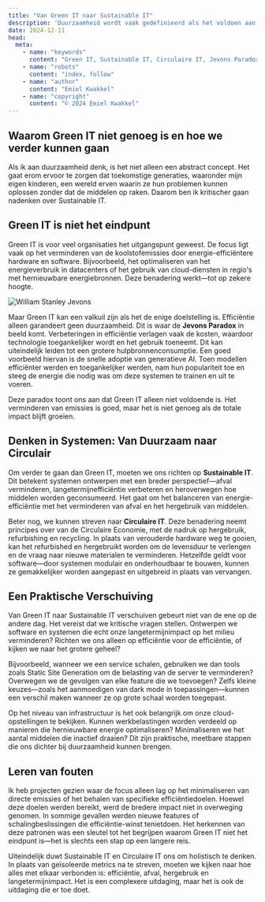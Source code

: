```yaml
---
title: "Van Green IT naar Sustainable IT"
description: 'Duurzaamheid wordt vaak gedefinieerd als het voldoen aan de behoeften van het heden zonder de mogelijkheid van toekomstige generaties om in hun eigen behoeften te voorzien in gevaar te brengen. Deze definitie, uit het VN-rapport "Our Common Future" uit 1987, blijft me bij om een eenvoudige reden: het benadrukt de langetermijnverantwoordelijkheid die we hebben bij elke beslissing die we nemen.'
date: 2024-12-11
head:
  meta:
    - name: "keywords"
      content: "Green IT, Sustainable IT, Circulaire IT, Jevons Paradox, duurzaamheid"
    - name: "robots"
      content: "index, follow"
    - name: "author"
      content: "Emiel Kwakkel"
    - name: "copyright"
      content: "© 2024 Emiel Kwakkel"
---
```


## Waarom Green IT niet genoeg is en hoe we verder kunnen gaan

Als ik aan duurzaamheid denk, is het niet alleen een abstract concept. Het gaat erom ervoor te zorgen dat toekomstige generaties, waaronder mijn eigen kinderen, een wereld erven waarin ze hun problemen kunnen oplossen zonder dat de middelen op raken. Daarom ben ik kritischer gaan nadenken over Sustainable IT.

## Green IT is niet het eindpunt

Green IT is voor veel organisaties het uitgangspunt geweest. De focus ligt vaak op het verminderen van de koolstofemissies door energie-efficiëntere hardware en software. Bijvoorbeeld, het optimaliseren van het energieverbruik in datacenters of het gebruik van cloud-diensten in regio's met hernieuwbare energiebronnen. Deze benadering werkt—tot op zekere hoogte.

![William Stanley Jevons](/images/blog/moving-from-green-it-to-sustainable-it/William%20Stanley%20Jevons.jpg)

Maar Green IT kan een valkuil zijn als het de enige doelstelling is. Efficiëntie alleen garandeert geen duurzaamheid. Dit is waar de **Jevons Paradox** in beeld komt. Verbeteringen in efficiëntie verlagen vaak de kosten, waardoor technologie toegankelijker wordt en het gebruik toeneemt. Dit kan uiteindelijk leiden tot een grotere hulpbronnenconsumptie. Een goed voorbeeld hiervan is de snelle adoptie van generatieve AI. Toen modellen efficiënter werden en toegankelijker werden, nam hun populariteit toe en steeg de energie die nodig was om deze systemen te trainen en uit te voeren.

Deze paradox toont ons aan dat Green IT alleen niet voldoende is. Het verminderen van emissies is goed, maar het is niet genoeg als de totale impact blijft groeien.

## Denken in Systemen: Van Duurzaam naar Circulair

Om verder te gaan dan Green IT, moeten we ons richten op **Sustainable IT**. Dit betekent systemen ontwerpen met een breder perspectief—afval verminderen, langetermijnefficiëntie verbeteren en heroverwegen hoe middelen worden geconsumeerd. Het gaat om het balanceren van energie-efficiëntie met het verminderen van afval en het hergebruik van middelen.

Beter nog, we kunnen streven naar **Circulaire IT**. Deze benadering neemt principes over van de Circulaire Economie, met de nadruk op hergebruik, refurbishing en recycling. In plaats van verouderde hardware weg te gooien, kan het refurbished en hergebruikt worden om de levensduur te verlengen en de vraag naar nieuwe materialen te verminderen. Hetzelfde geldt voor software—door systemen modulair en onderhoudbaar te bouwen, kunnen ze gemakkelijker worden aangepast en uitgebreid in plaats van vervangen.

## Een Praktische Verschuiving

Van Green IT naar Sustainable IT verschuiven gebeurt niet van de ene op de andere dag. Het vereist dat we kritische vragen stellen. Ontwerpen we software en systemen die echt onze langetermijnimpact op het milieu verminderen? Richten we ons alleen op efficiëntie voor de efficiëntie, of kijken we naar het grotere geheel?

Bijvoorbeeld, wanneer we een service schalen, gebruiken we dan tools zoals Static Site Generation om de belasting van de server te verminderen? Overwegen we de gevolgen van elke feature die we toevoegen? Zelfs kleine keuzes—zoals het aanmoedigen van dark mode in toepassingen—kunnen een verschil maken wanneer ze op grote schaal worden toegepast.

Op het niveau van infrastructuur is het ook belangrijk om onze cloud-opstellingen te bekijken. Kunnen werkbelastingen worden verdeeld op manieren die hernieuwbare energie optimaliseren? Minimaliseren we het aantal middelen die inactief draaien? Dit zijn praktische, meetbare stappen die ons dichter bij duurzaamheid kunnen brengen.

## Leren van fouten

Ik heb projecten gezien waar de focus alleen lag op het minimaliseren van directe emissies of het behalen van specifieke efficiëntiedoelen. Hoewel deze doelen werden bereikt, werd de bredere impact niet in overweging genomen. In sommige gevallen werden nieuwe features of schalingbeslissingen die efficiëntie-winst tenietdoen. Het herkennen van deze patronen was een sleutel tot het begrijpen waarom Green IT niet het eindpunt is—het is slechts een stap op een langere reis.

Uiteindelijk duwt Sustainable IT en Circulaire IT ons om holistisch te denken. In plaats van geïsoleerde metrics na te streven, moeten we kijken naar hoe alles met elkaar verbonden is: efficiëntie, afval, hergebruik en langetermijnimpact. Het is een complexere uitdaging, maar het is ook de uitdaging die er toe doet.
